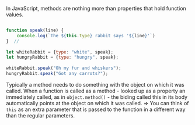 In JavaScript, methods are nothing more than properties that hold function values. 

``` javascript

function speak(line) {  
    console.log(`The ${this.type} rabbit says '${line}'`)  
}  // 
  
let whiteRabbit = {type: "white", speak};  
let hungryRabbit = {type: "hungry", speak};  
  
whiteRabbit.speak("Oh my fur and whiskers");  
hungryRabbit.speak("Got any carrots?");
```

Typically a method needs to do something with the object on which it was called. When a function is called as a method - looked up as a property an immediately called, as in `object.method()` - the biding called this in its body automatically points at the object on which it was called.
=> You can think of `this` as an extra parameter that is passed to the function in a different way than the regular parameters. 

